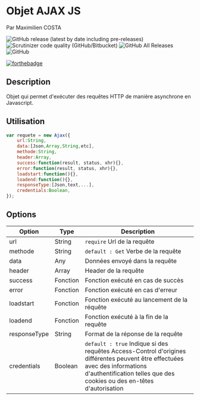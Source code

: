 # Objet AJAX JS

Par Maximilien COSTA

![GitHub release (latest by date including pre-releases)](https://img.shields.io/github/v/release/MCYnov/Ajax?include_prereleases&style=flat-square) ![Scrutinizer code quality (GitHub/Bitbucket)](https://img.shields.io/scrutinizer/quality/g/MCYnov/Ajax?style=flat-square) ![GitHub All Releases](https://img.shields.io/github/downloads/MCYnov/Ajax/total?style=flat-square) ![GitHub](https://img.shields.io/github/license/MCYnov/Ajax?style=flat-square)

[![forthebadge](https://forthebadge.com/images/badges/made-with-javascript.svg)](https://forthebadge.com)

## Description

Objet qui permet d'exécuter des requêtes HTTP de manière asynchrone en Javascript.

## Utilisation

```javascript
var requete = new Ajax({
	url:String,
	data:[Json,Array,String,etc],
	methode:String,
	header:Array,
	success:function(result, status, xhr){},
	error:function(result, status, xhr){},
	loadstart:function(){},
	loadend:function(){},
	responseType:[Json,text,...],
	credentials:Boolean,
});
```

## Options

Option  | Type | Description
------------- | ------------- | -------------
url | String | `require` Url de la requête
methode | String | `default : Get` Verbe de la requête
data | Any | Données envoyé dans la requête
header | Array | Header de la requête
success| Fonction | Fonction exécuté en cas de succès 
error | Fonction | Fonction exécuté en cas d'erreur
loadstart | Fonction | Fonction exécuté au lancement de la réquête
loadend | Fonction | Fonction exécuté à la fin de la requête
responseType | String | Format de la réponse de la requête
credentials | Boolean | `default : true` Indique si des requêtes Access-Control d'origines différentes peuvent être effectuées avec des informations d'authentification telles que des cookies ou des en-têtes d'autorisation
